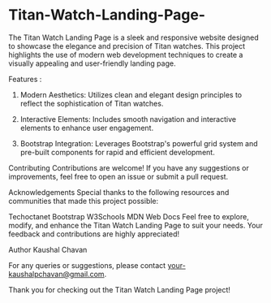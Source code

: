 # Titan-Watch-Landing-Page-

The Titan Watch Landing Page is a sleek and responsive website designed to showcase the elegance and precision of Titan watches. This project highlights the use of modern web development techniques to create a visually appealing and user-friendly landing page.

Features :

1. Modern Aesthetics: Utilizes clean and elegant design principles to reflect the sophistication of Titan watches.

2. Interactive Elements: Includes smooth navigation and interactive elements to enhance user engagement.

3. Bootstrap Integration: Leverages Bootstrap's powerful grid system and pre-built components for rapid and efficient development.

Contributing
Contributions are welcome! If you have any suggestions or improvements, feel free to open an issue or submit a pull request.

Acknowledgements
Special thanks to the following resources and communities that made this project possible:

Techoctanet
Bootstrap
W3Schools
MDN Web Docs
Feel free to explore, modify, and enhance the Titan Watch Landing Page to suit your needs. Your feedback and contributions are highly appreciated!

Author
Kaushal Chavan

For any queries or suggestions, please contact your-kaushalpchavan@gmail.com.

Thank you for checking out the Titan Watch Landing Page project!